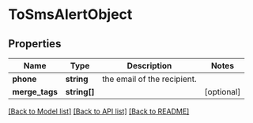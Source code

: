 # ToSmsAlertObject

## Properties
Name | Type | Description | Notes
------------ | ------------- | ------------- | -------------
**phone** | **string** | the email of the recipient. | 
**merge_tags** | **string[]** |  | [optional] 

[[Back to Model list]](../../README.md#documentation-for-models) [[Back to API list]](../../README.md#documentation-for-api-endpoints) [[Back to README]](../../README.md)

